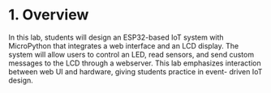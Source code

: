 # 1. Overview

In this lab, students will design an ESP32-based IoT system with MicroPython that integrates a
web interface and an LCD display. The system will allow users to control an LED, read sensors,
and send custom messages to the LCD through a webserver.
This lab emphasizes interaction between web UI and hardware, giving students practice in event-
driven IoT design.




